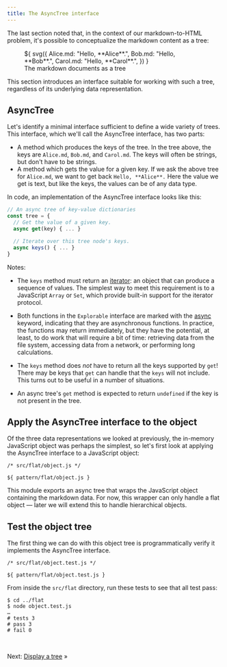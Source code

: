 ```yaml
---
title: The AsyncTree interface
---
```


The last section noted that, in the context of our markdown-to-HTML problem, it's possible to conceptualize the markdown content as a tree:

<figure>
  ${ svg({
    Alice.md: "Hello, **Alice**.",
    Bob.md: "Hello, **Bob**.",
    Carol.md: "Hello, **Carol**.",
  }) }
  <figcaption>The markdown documents as a tree</figcaption>
</figure>

This section introduces an interface suitable for working with such a tree, regardless of its underlying data representation.

## AsyncTree

Let's identify a minimal interface sufficient to define a wide variety of trees. This interface, which we'll call the AsyncTree interface, has two parts:

- A method which produces the keys of the tree. In the tree above, the keys are `Alice.md`, `Bob.md`, and `Carol.md`. The keys will often be strings, but don't have to be strings.
- A method which gets the value for a given key. If we ask the above tree for `Alice.md`, we want to get back `Hello, **Alice**.` Here the value we get is text, but like the keys, the values can be of any data type.

In code, an implementation of the AsyncTree interface looks like this:

```js
// An async tree of key-value dictionaries
const tree = {
  // Get the value of a given key.
  async get(key) { ... }

  // Iterate over this tree node's keys.
  async keys() { ... }
}
```

Notes:

- The `keys` method must return an [iterator](https://developer.mozilla.org/en-US/docs/Web/JavaScript/Reference/Iteration_protocols#the_iterator_protocol): an object that can produce a sequence of values. The simplest way to meet this requirement is to a JavaScript `Array` or `Set`, which provide built-in support for the iterator protocol.

- Both functions in the `Explorable` interface are marked with the [async](https://developer.mozilla.org/en-US/docs/Web/JavaScript/Reference/Statements/async_function) keyword, indicating that they are asynchronous functions. In practice, the functions may return immediately, but they have the potential, at least, to do work that will require a bit of time: retrieving data from the file system, accessing data from a network, or performing long calculations.

- The `keys` method does _not_ have to return all the keys supported by `get`! There may be keys that `get` can handle that the `keys` will not include. This turns out to be useful in a number of situations.

- An async tree's `get` method is expected to return `undefined` if the key is not present in the tree.

## Apply the AsyncTree interface to the object

Of the three data representations we looked at previously, the in-memory JavaScript object was perhaps the simplest, so let's first look at applying the AsyncTree interface to a JavaScript object:

```${'js'}
/* src/flat/object.js */

${ pattern/flat/object.js }
```

This module exports an async tree that wraps the JavaScript object containing the markdown data. For now, this wrapper can only handle a flat object — later we will extend this to handle hierarchical objects.

## Test the object tree

The first thing we can do with this object tree is programmatically verify it implements the AsyncTree interface.

```${'js'}
/* src/flat/object.test.js */

${ pattern/flat/object.test.js }
```

<span class="tutorialStep"></span> From inside the `src/flat` directory, run these tests to see that all test pass:

```console
$ cd ../flat
$ node object.test.js
…
# tests 3
# pass 3
# fail 0
```

&nbsp;

Next: [Display a tree](display.html) »
